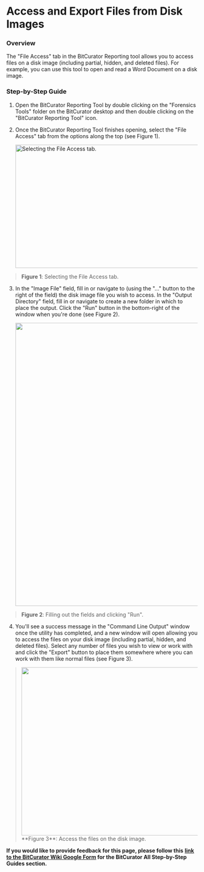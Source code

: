 # **Access and Export Files from Disk Images**

### **Overview**

The "File Access" tab in the BitCurator Reporting tool allows you to
access files on a disk image (including partial, hidden, and deleted
files). For example, you can use this tool to open and read a Word
Document on a disk image.

### **Step-by-Step Guide**

1.  Open the BitCurator Reporting Tool by double clicking on the
    "Forensics Tools" folder on the BitCurator desktop and then double
    clicking on the "BitCurator Reporting Tool" icon.

2.  Once the BitCurator Reporting Tool finishes opening, select the
    "File Access" tab from the options along the top (see Figure 1).  
      
    <img src="./media/image2.png" style="width:6.5in;height:3.375in"
    alt="Selecting the File Access tab." />

> **Figure 1**: Selecting the File Access tab.

3.  In the "Image File" field, fill in or navigate to (using the "..."
    button to the right of the field) the disk image file you wish to
    access. In the "Output Directory" field, fill in or navigate to
    create a new folder in which to place the output. Click the "Run"
    button in the bottom-right of the window when you're done (see
    Figure 2).  
      
    <img src="./media/image1.png" style="width:6.36458in;height:7.75in" />

> **Figure 2**: Filling out the fields and clicking "Run".

4.  You'll see a success message in the "Command Line Output" window
    once the utility has completed, and a new window will open allowing
    you to access the files on your disk image (including partial,
    hidden, and deleted files). Select any number of files you wish to
    view or work with and click the "Export" button to place them
    somewhere where you can work with them like normal files (see Figure
    3).

> <img src="./media/image3.png" style="width:6.5in;height:4.61111in" />  
> **Figure 3**: Access the files on the disk image.

**If you would like to provide feedback for this page, please follow
this** **[<u>link to the BitCurator Wiki Google
Form</u>](https://docs.google.com/forms/d/e/1FAIpQLSelmRx1VmgDEg3dU5_8cXZy9MZ5v8_sAl-Ur2nPFLAi6Lvu2w/viewform?usp=sf_link)
for the BitCurator All Step-by-Step Guides section.**
